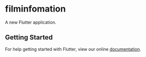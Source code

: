 # filminfomation

A new Flutter application.

## Getting Started

For help getting started with Flutter, view our online
[documentation](https://flutter.io/).
